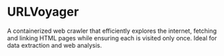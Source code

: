 # URLVoyager
A containerized web crawler that efficiently explores the internet, fetching and linking HTML pages while ensuring each is visited only once. Ideal for data extraction and web analysis.
